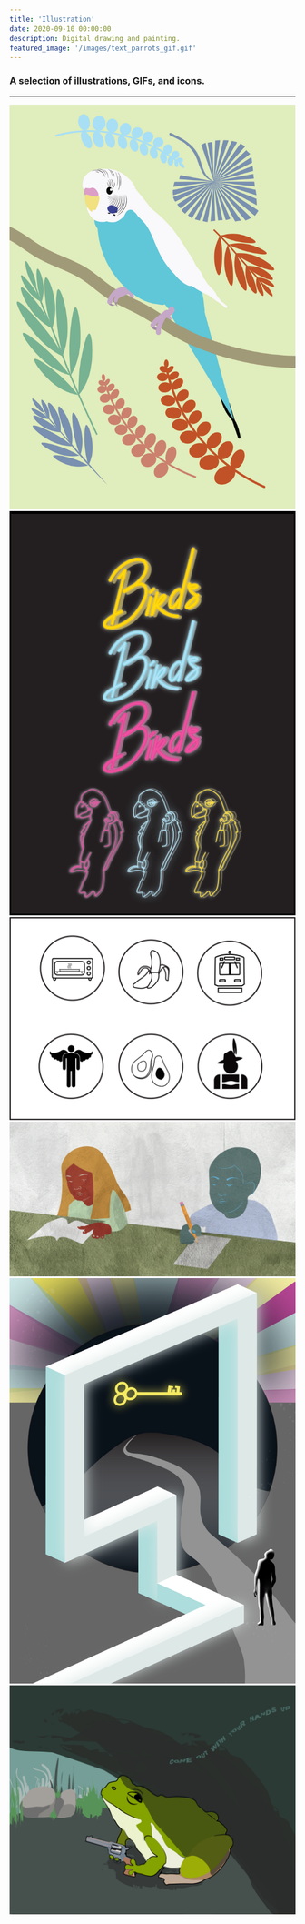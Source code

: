 ```yaml
---
title: 'Illustration'
date: 2020-09-10 00:00:00
description: Digital drawing and painting.
featured_image: '/images/text_parrots_gif.gif'
---
```



### A selection of illustrations, GIFs, and icons.

---

<div class="gallery" data-columns="3">
	<img src="/images/parakeet_illustration-01.png">
	<img src="/images/text_parrots_gif.gif">
	<img src="/images/idio_icons.png">
	<img src="/images/school_children-02.png">
	<img src="/images/retro_pool_prog-02-01.png">
	<img src="/images/handsupfrog.PNG">
</div>
